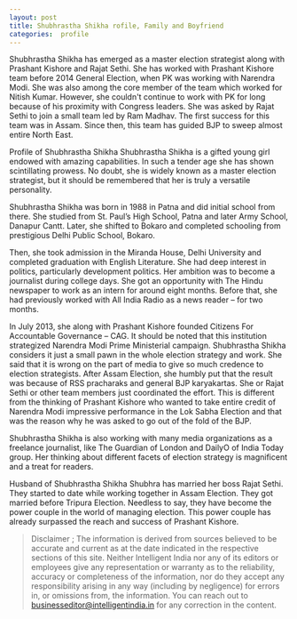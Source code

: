 ```yaml
---
layout: post
title: Shubhrastha Shikha rofile, Family and Boyfriend
categories:  profile 
---
```



<amp-img  src="{{ site.baseurl }}/images/shubh.jpg"   width="400"   height="400"  ></amp-img>


  Shubhrastha Shikha has emerged as a master election strategist along with Prashant Kishore and Rajat Sethi. She has worked with Prashant Kishore team before 2014 General Election, when PK was working with Narendra Modi. She was also among the core member of the team which worked for Nitish Kumar. However, she couldn't continue to work with PK for long because of his proximity with Congress leaders. She was asked by Rajat Sethi to join a small team led by Ram Madhav. The first success for this team was in Assam. Since then, this team has guided BJP to sweep almost entire North East. 

Profile of Shubhrastha Shikha
Shubhrastha Shikha is a gifted young girl endowed with amazing capabilities. In such a tender age she has shown scintillating prowess. No doubt, she is widely known as a master election strategist, but it should be remembered that her is truly a versatile personality.

Shubhrastha Shikha was born in 1988 in Patna and did initial school from there. She studied from St. Paul’s High School, Patna and later Army School, Danapur Cantt. Later, she shifted to Bokaro and completed schooling from prestigious Delhi Public School, Bokaro.

Then, she took admission in the Miranda House, Delhi University and completed graduation with English Literature. She had deep interest in politics, particularly development politics. Her ambition was to become a journalist during college days. She got an opportunity with The Hindu newspaper to work as an intern for around eight months. Before that, she had previously worked with All India Radio as a news reader – for two months.

In July 2013, she along with Prashant Kishore founded Citizens For Accountable Governance – CAG. It should be noted that this institution strategized Narendra Modi Prime Ministerial campaign. Shubhrastha Shikha considers it just a small pawn in the whole election strategy and work. She said that it is wrong on the part of media to give so much credence to election strategists. After Assam Election, she humbly put that the result was because of RSS pracharaks and general BJP karyakartas. She or Rajat Sethi or other team members just coordinated the effort. This is different from the thinking of Prashant Kishore who wanted to take entire credit of Narendra Modi impressive performance in the Lok Sabha Election and that was the reason why he was asked to go out of the fold of the BJP.

Shubhrastha Shikha is also working with many media organizations as a freelance journalist, like The Guardian of London and DailyO of India Today group. Her thinking about different facets of election strategy is magnificent and a treat for readers.

Husband of Shubhrastha Shikha
Shubhra has married her boss Rajat Sethi. They started to date while working together in Assam Election. They got married before Tripura Election. Needless to say, they have become the power couple in the world of managing election. This power couple has already surpassed the reach and success of Prashant Kishore.


> Disclaimer ; The information is derived from sources believed to be accurate and current as at the date indicated in the respective sections of this site. Neither  Intelligent India nor any of its editors or employees give any representation or warranty as to the reliability, accuracy or completeness of the information, nor do they accept any responsibility arising in any way (including by negligence) for errors in, or omissions from, the information. You can reach out to businesseditor@intelligentindia.in for any correction in the content.